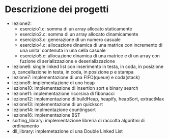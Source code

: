 # Descrizione dei progetti
- lezione2: 
  * esercizio1.c: somma di un array allocato staticamente
  * esercizio2.c: somma di un array allocato dinamicamente
  * esercizio3.c: generazione di un numero casuale
  * esercizio4.c: allocazione dinamica di una matrice con incremento di una unita' contenuta in una cella casuale
  * esercizio5.c: allocazione dinamica di una matrice e di un array con fuzione di serializzazione e deserializzazione
- lezione6: single linked list con inserimento in testa, in coda, in posizione p, cancellazione in testa, in coda, in posizione p e stampa
- lezione7: implementazione di una FIFO(queue) e coda(stack)
- lezione8: implementazione di uno heap
- lezione10: implementazione di insertion sort e binary search
- lezione11: implementazione ricorsiva di fibonacci
- lezione12: implementazione di buildHeap, heapify, heapSort, extractMax
- lezione13: implementazione di un quicksort
- lezione14: implmentazione countingsort
- lezione16: implementazione BST
- sorting_library: implementazione libreria di raccolta algoritmi di ordinamento
- dll_library: implemetazione di una Double Linked List
